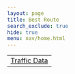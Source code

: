 ```yaml
---
layout: page
title: Best Route
search_exclude: true
hide: true
menu: nav/home.html
---
```


<table>
    <tr>
        <td><a href="{{site.baseurl}}/test/">Traffic Data</a></td>
</table>